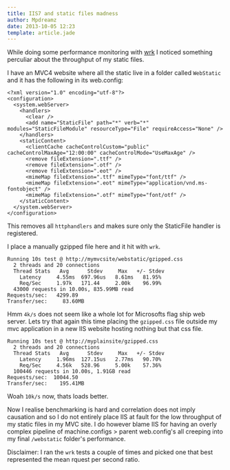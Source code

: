 ```yaml
---
title: IIS7 and static files madness
author: Mpdreamz
date: 2013-10-05 12:23
template: article.jade
---
```


While doing some performance monitoring with [wrk](https://github.com/wg/wrk) I noticed something perculiar about the throughput of my static files.

I have an MVC4 website where all the static live in a folder called `WebStatic` and it has the following in its web.config:
```
<?xml version="1.0" encoding="utf-8"?>
<configuration>
  <system.webServer>
    <handlers>
      <clear />
      <add name="StaticFile" path="*" verb="*" modules="StaticFileModule" resourceType="File" requireAccess="None" />
    </handlers>
    <staticContent>
      <clientCache cacheControlCustom="public" cacheControlMaxAge="12:00:00" cacheControlMode="UseMaxAge" />
      <remove fileExtension=".ttf" />
      <remove fileExtension=".otf" />
      <remove fileExtension=".eot" />
      <mimeMap fileExtension=".ttf" mimeType="font/ttf" />
      <mimeMap fileExtension=".eot" mimeType="application/vnd.ms-fontobject" />
      <mimeMap fileExtension=".otf" mimeType="font/otf" />
    </staticContent>
  </system.webServer>
</configuration>
```

This removes all `httphandlers` and makes sure only the StaticFile handler is registered.

I place a manually gzipped file here and it hit with `wrk`.

```
Running 10s test @ http://mymvcsite/webstatic/gzipped.css
  2 threads and 20 connections
  Thread Stats   Avg      Stdev     Max   +/- Stdev
    Latency     4.55ms  697.96us   8.61ms   81.95%
    Req/Sec     1.97k   171.44     2.00k    96.99%
  43000 requests in 10.00s, 835.99MB read
Requests/sec:   4299.89
Transfer/sec:     83.60MB
```

Hmm `4k/s` does not seem like a whole lot for Microsofts flag ship web server. 
Lets try that again this time placing the `gzipped.css` file outside my mvc application in a new IIS website hosting nothing but that css file.

```
Running 10s test @ http://myplainsite/gzipped.css
  2 threads and 20 connections
  Thread Stats   Avg      Stdev     Max   +/- Stdev
    Latency     1.96ms  127.15us   2.77ms   90.70%
    Req/Sec     4.56k   528.96     5.00k    57.36%
  100446 requests in 10.00s, 1.91GB read
Requests/sec:  10044.50
Transfer/sec:    195.41MB
```

Woah `10k/s` now, thats loads better. 

Now I realise benchmarking is hard and correlation does not imply causation and so I do not entirely place IIS at fault for the low throughput of my static files in my MVC site. I do however blame IIS for having an overly complex pipeline of machine.configs > parent web.config's all creeping into my final `/webstatic` folder's performance.

Disclaimer: I ran the `wrk` tests a couple of times and picked one that best represented the mean rquest per second ratio.

